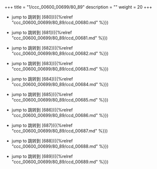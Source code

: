 +++
title = "1/ccc_00600_00699/80_89"
description = ""
weight = 20
+++

* jump to 跳转到 [680]({{%relref "ccc_00600_00699/80_89/ccd_00680.md" %}})

* jump to 跳转到 [681]({{%relref "ccc_00600_00699/80_89/ccd_00681.md" %}})

* jump to 跳转到 [682]({{%relref "ccc_00600_00699/80_89/ccd_00682.md" %}})

* jump to 跳转到 [683]({{%relref "ccc_00600_00699/80_89/ccd_00683.md" %}})

* jump to 跳转到 [684]({{%relref "ccc_00600_00699/80_89/ccd_00684.md" %}})

* jump to 跳转到 [685]({{%relref "ccc_00600_00699/80_89/ccd_00685.md" %}})

* jump to 跳转到 [686]({{%relref "ccc_00600_00699/80_89/ccd_00686.md" %}})

* jump to 跳转到 [687]({{%relref "ccc_00600_00699/80_89/ccd_00687.md" %}})

* jump to 跳转到 [688]({{%relref "ccc_00600_00699/80_89/ccd_00688.md" %}})

* jump to 跳转到 [689]({{%relref "ccc_00600_00699/80_89/ccd_00689.md" %}})


